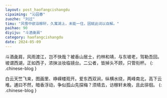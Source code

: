 ```yaml
---
layout: post_haofangcishangdu
cipaiming: "沁园春"
zuozhe: "刘过"
timu: "风雪中欲诣稼轩，久寓湖上，未能一住，因赋此词以自解。"
paihao: 90
diyiju: "斗酒彘肩"
category: haofangcishangdu
date: 2024-05-09
---
```


斗酒彘肩，风雨渡江，岂不快哉？被香山居士，约林和靖，与东坡老，驾勒吾回。坡谓西湖，正如西子，浓抹淡妆临镜台。二公者，皆掉头不顾，只管衔杯。
{: .chinese-blog }

白云天竺飞来，图画里、峥嵘楼观开。爱东西双涧，纵横水绕，两峰南北，高下云堆。逋曰不然，暗香浮动，争似孤山先探梅？须晴去，访稼轩未晚，且此徘徊。
{: .chinese-blog }
